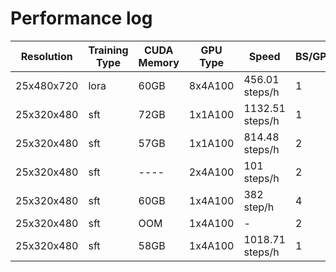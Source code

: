 # Performance log
| Resolution   |Training Type| CUDA Memory | GPU Type | Speed |BS/GPU|Precompute latent|Graident Checkpointing
| -------      |--- | ----        | ---      |------ |---|---|---|
| 25x480x720   |lora| 60GB        | 8x4A100  |456.01 steps/h|1|yes|no|
| 25x320x480   |sft | 72GB        | 1x1A100  |1132.51 steps/h|1|no|no|
| 25x320x480   |sft | 57GB        | 1x1A100  |814.48 steps/h|2|yes|yes|
| 25x320x480   |sft | ----        | 2x4A100  |101 steps/h|2|yes|no|
| 25x320x480   |sft | 60GB        | 1x4A100  |382 step/h |4|yes| yes|
| 25x320x480   |sft | OOM         | 1x4A100  |- |2|yes| no|
| 25x320x480   |sft | 58GB        | 1x4A100  | 1018.71 steps/h| 1 | yes | no|